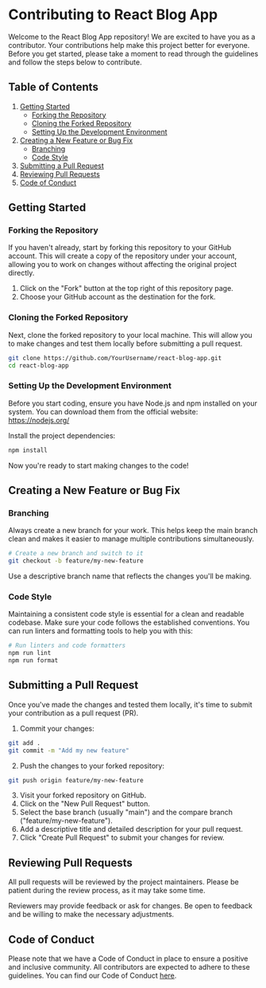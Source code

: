 # Contributing to React Blog App

Welcome to the React Blog App repository! We are excited to have you as a contributor. Your contributions help make this project better for everyone. Before you get started, please take a moment to read through the guidelines and follow the steps below to contribute.

## Table of Contents

1. [Getting Started](#getting-started)
    - [Forking the Repository](#forking-the-repository)
    - [Cloning the Forked Repository](#cloning-the-forked-repository)
    - [Setting Up the Development Environment](#setting-up-the-development-environment)
2. [Creating a New Feature or Bug Fix](#creating-a-new-feature-or-bug-fix)
    - [Branching](#branching)
    - [Code Style](#code-style)
3. [Submitting a Pull Request](#submitting-a-pull-request)
4. [Reviewing Pull Requests](#reviewing-pull-requests)
5. [Code of Conduct](#code-of-conduct)

## Getting Started

### Forking the Repository

If you haven't already, start by forking this repository to your GitHub account. This will create a copy of the repository under your account, allowing you to work on changes without affecting the original project directly.

1. Click on the "Fork" button at the top right of this repository page.
2. Choose your GitHub account as the destination for the fork.

### Cloning the Forked Repository

Next, clone the forked repository to your local machine. This will allow you to make changes and test them locally before submitting a pull request.

```bash
git clone https://github.com/YourUsername/react-blog-app.git
cd react-blog-app
```

### Setting Up the Development Environment

Before you start coding, ensure you have Node.js and npm installed on your system. You can download them from the official website: https://nodejs.org/

Install the project dependencies:

```bash
npm install
```

Now you're ready to start making changes to the code!

## Creating a New Feature or Bug Fix

### Branching

Always create a new branch for your work. This helps keep the main branch clean and makes it easier to manage multiple contributions simultaneously.

```bash
# Create a new branch and switch to it
git checkout -b feature/my-new-feature
```

Use a descriptive branch name that reflects the changes you'll be making.

### Code Style

Maintaining a consistent code style is essential for a clean and readable codebase. Make sure your code follows the established conventions. You can run linters and formatting tools to help you with this:

```bash
# Run linters and code formatters
npm run lint
npm run format
```

## Submitting a Pull Request

Once you've made the changes and tested them locally, it's time to submit your contribution as a pull request (PR).

1. Commit your changes:

```bash
git add .
git commit -m "Add my new feature"
```

2. Push the changes to your forked repository:

```bash
git push origin feature/my-new-feature
```

3. Visit your forked repository on GitHub.
4. Click on the "New Pull Request" button.
5. Select the base branch (usually "main") and the compare branch ("feature/my-new-feature").
6. Add a descriptive title and detailed description for your pull request.
7. Click "Create Pull Request" to submit your changes for review.

## Reviewing Pull Requests

All pull requests will be reviewed by the project maintainers. Please be patient during the review process, as it may take some time.

Reviewers may provide feedback or ask for changes. Be open to feedback and be willing to make the necessary adjustments.

## Code of Conduct

Please note that we have a Code of Conduct in place to ensure a positive and inclusive community. All contributors are expected to adhere to these guidelines. You can find our Code of Conduct [here](CODE_OF_CONDUCT.md).
